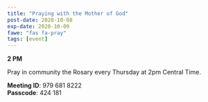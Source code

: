 ```yaml
---
title: "Praying with the Mother of God"
post-date: 2020-10-08
exp-date: 2020-10-09
fawe: "fas fa-pray"
tags: [event]
---
```

**2 PM**

Pray in community the Rosary every Thursday at 2pm Central Time.

<b>Meeting ID</b>: 979 681 8222
<br>
<b>Passcode</b>: 424 181